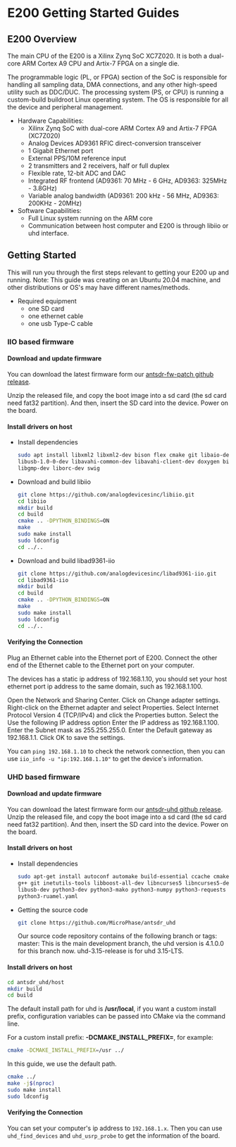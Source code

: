 # E200 Getting Started Guides


## E200 Overview

The main CPU of the E200 is a Xilinx Zynq SoC XC7Z020. It is both a dual-core ARM Cortex A9 CPU and Artix-7 FPGA on a single die. 

The programmable logic (PL, or FPGA) section of the SoC is responsible for handling all sampling data, DMA connections, and any other high-speed utility such as DDC/DUC. The processing system (PS, or CPU) is running a custom-build buildroot Linux operating system. The OS is responsible for all the device and peripheral management.

- Hardware Capabilities:
    - Xilinx Zynq SoC with dual-core ARM Cortex A9 and Artix-7 FPGA (XC7Z020)
    - Analog Devices AD9361 RFIC direct-conversion transceiver
    - 1 Gigabit Ethernet port 
    - External PPS/10M reference input
    - 2 transmitters and 2 receivers, half or full duplex
    - Flexible rate, 12-bit ADC and DAC
    - Integrated RF frontend (AD9361: 70 MHz - 6 GHz, AD9363: 325MHz - 3.8GHz)
    - Variable analog bandwidth (AD9361: 200 kHz - 56 MHz, AD9363: 200KHz - 20MHz)
- Software Capabilities: 
  - Full Linux system running on the ARM core
  - Communication between host computer and E200 is through libiio or uhd interface.


## Getting Started
This will run you through the first steps relevant to getting your E200 up and running. Note: This guide was creating on an Ubuntu 20.04 machine, and other distributions or OS's may have different names/methods.

- Required equipment
  - one SD card
  - one ethernet cable
  - one usb Type-C cable
### IIO based firmware
#### Download and update firmware
You can download the latest firmware form our [antsdr-fw-patch github release](https://github.com/MicroPhase/antsdr-fw-patch).

Unzip the released file, and copy the boot image into a sd card (the sd card need fat32 partition). And then, insert the SD card into the device. Power on the board.

#### Install drivers on host

- Install dependencies
  ```bash
  sudo apt install libxml2 libxml2-dev bison flex cmake git libaio-dev libboost-all-dev \
  libusb-1.0-0-dev libavahi-common-dev libavahi-client-dev doxygen bison flex cmake git \
  libgmp-dev liborc-dev swig
  ```
- Download and build libiio
  ```bash
  git clone https://github.com/analogdevicesinc/libiio.git
  cd libiio
  mkdir build
  cd build
  cmake .. -DPYTHON_BINDINGS=ON
  make 
  sudo make install
  sudo ldconfig
  cd ../..
  ```
- Download and build libad9361-iio
  ```bash
  git clone https://github.com/analogdevicesinc/libad9361-iio.git
  cd libad9361-iio
  mkdir build
  cd build
  cmake .. -DPYTHON_BINDINGS=ON
  make 
  sudo make install
  sudo ldconfig
  cd ../..
  ```

#### Verifying the Connection
Plug an Ethernet cable into the Ethernet port of E200.
Connect the other end of the Ethernet cable to the Ethernet port on your computer.

The devices has a static ip address of 192.168.1.10, you should set your host ethernet port ip address to the same domain, such as 192.168.1.100.

Open the Network and Sharing Center. Click on Change adapter settings.  Right-click on the Ethernet adapter and select Properties. Select Internet Protocol Version 4 (TCP/IPv4) and click the Properties button. Select the Use the following IP address option
Enter the IP address as 192.168.1.100.
Enter the Subnet mask as 255.255.255.0.
Enter the Default gateway as 192.168.1.1.
Click OK to save the settings.

You can `ping 192.168.1.10` to check the network connection, then you can use 
`iio_info -u "ip:192.168.1.10"` to get the device's information.


### UHD based firmware
#### Download and update firmware
You can download the latest firmware form our [antsdr-uhd github release](https://github.com/MicroPhase/antsdr_uhd).
Unzip the released file, and copy the boot image into a sd card (the sd card need fat32 partition). And then, insert the SD card into the device. Power on the board.
#### Install drivers on host
- Install dependencies
  ```bash
  sudo apt-get install autoconf automake build-essential ccache cmake cpufrequtils doxygen ethtool \
  g++ git inetutils-tools libboost-all-dev libncurses5 libncurses5-dev libusb-1.0-0 libusb-1.0-0-dev \
  libusb-dev python3-dev python3-mako python3-numpy python3-requests python3-scipy python3-setuptools \
  python3-ruamel.yaml 
  ```
- Getting the source code
  ```bash
  git clone https://github.com/MicroPhase/antsdr_uhd
  ```
  Our source code repository contains of the following branch or tags:
  master: This is the main development branch, the uhd version is 4.1.0.0 for this branch now.
  uhd-3.15-release is for uhd 3.15-LTS.

#### Install drivers on host
```bash
cd antsdr_uhd/host
mkdir build
cd build
```
The default install path for uhd is **/usr/local**, if you want a custom install prefix, configuration variables can be passed into CMake via the command line. 

For a custom install prefix: **-DCMAKE_INSTALL_PREFIX=<install-path>**, for example:
```bash
cmake -DCMAKE_INSTALL_PREFIX=/usr ../
```
In this guide, we use the default path.
```bash
cmake ../
make -j$(nproc)
sudo make install
sudo ldconfig
```
#### Verifying the Connection
You can set your computer's ip address to `192.168.1.x`. Then you can use `uhd_find_devices` and `uhd_usrp_probe` to get the information of the board.